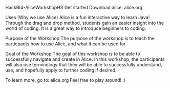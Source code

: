 HackBI4-AliceWorkshopHS
Get started 
	Download alice: alice.org

Uses (Why we use Alice)
	Alice is a fun interactive way to learn Java! Through the drag and drop method, students gain an easier insight into the world of coding. It is a great way to introduce beginners to coding.
	
Purpose of the Workshop
	The purpose of the workshop is to teach the particpants how to use Alice, and what it can be used for. 
	
Goal of the Workshop
	The goal of this workshop is to be able to successfully navigate and create in Alice. In this workshop, the participants will also use terminology that they will be able to successfully understand, use, and hopefully apply to further coding if desired.
	
To learn more, go to: alice.org
	Feel free to play around! :)
